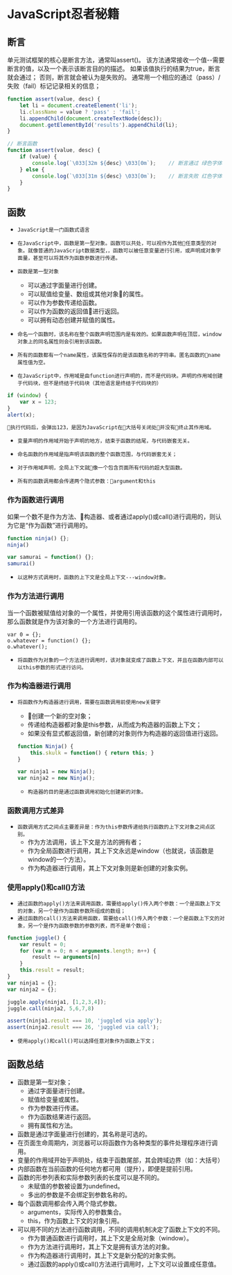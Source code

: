 # JavaScript忍者秘籍

## 断言

单元测试框架的核心是断言方法，通常叫assert()。
该方法通常接收一个值--需要断言的值，以及一个表示该断言目的的描述。
如果该值执行的结果为true，断言就会通过；
否则，断言就会被认为是失败的。
通常用一个相应的通过（pass）/ 失败（fail）标记记录相关的信息；

```javascript
function assert(value, desc) {
    let li = document.createElement('li');
    li.className = value ? 'pass' : 'fail';
    li.appendChild(document.createTextNode(desc));
    document.getElementById('results').appendChild(li);
}

// 断言函数
function assert(value, desc) {
    if (value) {
        console.log(`\033[32m ${desc} \033[0m`);    // 断言通过 绿色字体
    } else {
        console.log(`\033[31m ${desc} \033[0m`);    // 断言失败 红色字体
    }
}
```

## 函数

* ```JavaScript是一门函数式语言```

* ```在JavaScript中，函数是第一型对象。函数可以共处，可以视作为其他任意类型的对象。就像普通的JavaScript数据类型，，函数可以被任意变量进行引用，或声明成对象字面量，甚至可以将其作为函数参数进行传递。```

* ```函数是第一型对象```
  * 可以通过字面量进行创建。
  * 可以赋值给变量、数组或其他对象的属性。
  * 可以作为参数传递给函数。
  * 可以作为函数的返回值进行返回。
  * 可以拥有动态创建并赋值的属性。

* ```命名一个函数时，该名称在整个函数声明范围内是有效的。如果函数声明在顶层，window对象上的同名属性则会引用到该函数。```

* ```所有的函数都有一个name属性，该属性保存的是该函数名称的字符串。匿名函数的name属性值为空。```

* ```在JavaScript中，作用域是由function进行声明的，而不是代码块。声明的作用域创建于代码块，但不是终结于代码块（其他语言是终结于代码块的）```

```javascript
if (window) {
    var x = 123;
}
alert(x);

执行代码后，会弹出123，是因为JavaScript在大括号关闭处并没有终止其作用域。
```

* ```变量声明的作用域开始于声明的地方，结束于函数的结尾，与代码嵌套无关。```

* ```命名函数的作用域是指声明该函数的整个函数范围，与代码嵌套无关；```

* ```对于作用域声明，全局上下文就像一个包含页面所有代码的超大型函数。```

* ```所有的函数调用都会传递两个隐式参数：argument和this```

### 作为函数进行调用

如果一个数不是作为方法、构造器、或者通过apply()或call()进行调用的，则认为它是“作为函数”进行调用的。

```javascript
function ninja() {};
ninja()

var samurai = function() {};
samurai()
```

* ```以这种方式调用时，函数的上下文是全局上下文---window对象。```

### 作为方法进行调用

当一个函数被赋值给对象的一个属性，并使用引用该函数的这个属性进行调用时，那么函数就是作为该对象的一个方法进行调用的。

```javacript
var 0 = {};
o.whatever = function() {};
o.whatever();
```

* ```将函数作为对象的一个方法进行调用时，该对象就变成了函数上下文，并且在函数内部可以以this参数的形式进行访问。```

### 作为构造器进行调用

* ```将函数作为构造器进行调用，需要在函数调用前使用new关键字```
  * 创建一个新的空对象；
  * 传递给构造器都对象是this参数，从而成为构造器的函数上下文；
  * 如果没有显式都返回值，新创建的对象则作为构造器的返回值进行返回。

  ```javascript
  function Ninja() {
      this.skulk = function() { return this; }
  }

  var ninja1 = new Ninja();
  var ninja2 = new Ninja();
  ```

  * ```构造器的目的是通过函数调用初始化创建新的对象。```

### 函数调用方式差异

* ```函数调用方式之间点主要差异是：作为this参数传递给执行函数的上下文对象之间点区别。```
  * 作为方法调用，该上下文是方法的拥有者；
  * 作为全局函数进行调用，其上下文永远是window（也就说，该函数是window的一个方法）。
  * 作为构造器进行调用，其上下文对象则是新创建的对象实例。

### 使用apply()和call()方法

* ```通过函数的apply()方法来调用函数，需要给apply()传入两个参数：一个是函数上下文的对象，另一个是作为函数参数所组成的数组；```
* ```通过函数的call()方法来调用函数，需要给call()传入两个参数：一个是函数上下文的对象，另一个是作为函数参数的参数列表，而不是单个数组；```

```javascript
function juggle() {
    var result = 0;
    for (var n = 0; n < arguments.length; n++) {
        result += arguments[n]
    }
    this.result = result;
}
var ninja1 = {};
var ninja2 = {};

juggle.apply(ninja1, [1,2,3,4]);
juggle.call(ninja2, 5,6,7,8)

assert(ninja1.result === 10, 'juggled via apply');
assert(ninja2.result === 26, 'juggled via call');
```

* ```使用apply()和call()可以选择任意对象作为函数上下文；```

## 函数总结

* 函数是第一型对象；
  * 通过字面量进行创建。
  * 赋值给变量或属性。
  * 作为参数进行传递。
  * 作为函数结果进行返回。
  * 拥有属性和方法。
* 函数是通过字面量进行创建的，其名称是可选的。
* 在页面生命周期内，浏览器可以将函数作为各种类型的事件处理程序进行调用。
* 变量的作用域开始于声明处，结束于函数尾部，其会跨域边界（如：大括号）
* 内部函数在当前函数的任何地方都可用（提升），即便是提前引用。
* 函数的形参列表和实际参数列表的长度可以是不同的。
  * 未赋值的参数被设置为undefined。
  * 多出的参数是不会绑定到参数名称的。
* 每个函数调用都会传入两个隐式参数。
  * arguments，实际传入的参数集合。
  * this，作为函数上下文的对象引用。
* 可以用不同的方法进行函数调用，不同的调用机制决定了函数上下文的不同。
  * 作为普通函数进行调用时，其上下文是全局对象（window）。
  * 作为方法进行调用时，其上下文是拥有该方法的对象。
  * 作为构造器进行调用时，其上下文是新分配的对象实例。
  * 通过函数的apply()或call()方法进行调用时，上下文可以设置成任意值。